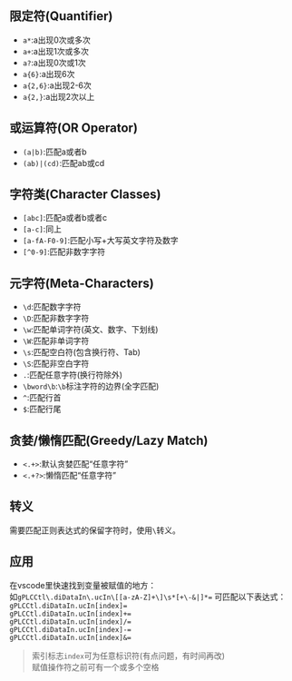 ## 限定符(Quantifier)
- ``a*``:a出现0次或多次
- ``a+``:a出现1次或多次
- ``a?``:a出现0次或1次
- ``a{6}``:a出现6次
- ``a{2,6}``:a出现2-6次
- ``a{2,}``:a出现2次以上

## 或运算符(OR Operator)
- ``(a|b)``:匹配a或者b
- ``(ab)|(cd)``:匹配ab或cd

## 字符类(Character Classes)
- ``[abc]``:匹配a或者b或者c
- ``[a-c]``:同上
- ``[a-fA-F0-9]``:匹配小写+大写英文字符及数字
- ``[^0-9]``:匹配非数字字符

## 元字符(Meta-Characters)
- ``\d``:匹配数字字符
- ``\D``:匹配非数字字符
- ``\w``:匹配单词字符(英文、数字、下划线)
- ``\W``:匹配非单词字符
- ``\s``:匹配空白符(包含换行符、Tab)
- ``\S``:匹配非空白字符
- ``.``:匹配任意字符(换行符除外)
- ``\bword\b``:``\b``标注字符的边界(全字匹配)
- ``^``:匹配行首
- ``$``:匹配行尾

## 贪婪/懒惰匹配(Greedy/Lazy Match)
- ``<.+>``:默认贪婪匹配“任意字符”
- ``<.+?>``:懒惰匹配“任意字符”

## 转义
需要匹配正则表达式的保留字符时，使用``\``转义。

## 应用
在vscode里快速找到变量被赋值的地方：  
如``gPLCCtl\.diDataIn\.ucIn\[[a-zA-Z]+\]\s*[+\-&|]*=``
可匹配以下表达式：
``gPLCCtl.diDataIn.ucIn[index]=``  
``gPLCCtl.diDataIn.ucIn[index]+=``  
``gPLCCtl.diDataIn.ucIn[index]/=``  
``gPLCCtl.diDataIn.ucIn[index]-=``  
``gPLCCtl.diDataIn.ucIn[index]&=``  

>索引标志``index``可为任意标识符(有点问题，有时间再改)  
>赋值操作符之前可有一个或多个空格
